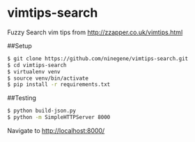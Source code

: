 # vimtips-search

Fuzzy Search vim tips from http://zzapper.co.uk/vimtips.html

##Setup

```bash
$ git clone https://github.com/ninegene/vimtips-search.git
$ cd vimtips-search
$ virtualenv venv
$ source venv/bin/activate
$ pip install -r requirements.txt
```

##Testing
```bash
$ python build-json.py
$ python -m SimpleHTTPServer 8000
```
Navigate to [http://localhost:8000/](http://localhost:8000/)
